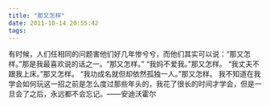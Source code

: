 ```yaml
---
title: "那又怎样"
date: 2011-10-14 20:55:42
tags:
---
```


有时候，人们任相同的问题害他们好几年惨兮兮，而他们其实可以说：“那又怎样。”那是我最喜欢说的话之一。“那又怎样。” “我妈不爱我。”那又怎样。 “我丈夫不跟我上床。”那又怎样。 “我功成名就但却依然孤独一人。”那又怎样。 我不知道在我学会如何玩这一招之前是怎么度过那些年头的，我花了很长的时间才学会，但是一旦会了之后，永远都不会忘记。——安迪沃霍尔